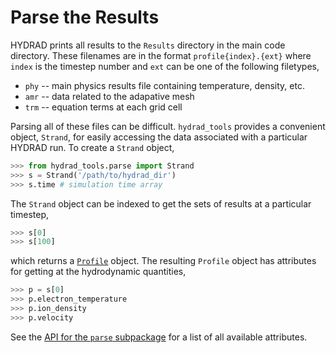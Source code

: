 # Parse the Results
HYDRAD prints all results to the `Results` directory in the main code directory. These filenames are in the format `profile{index}.{ext}` where `index` is the timestep number and `ext` can be one of the following filetypes,

* `phy` -- main physics results file containing temperature, density, etc.
* `amr` -- data related to the adapative mesh
* `trm` -- equation terms at each grid cell

Parsing all of these files can be difficult. `hydrad_tools` provides a convenient object, `Strand`, for easily accessing the data associated with a particular HYDRAD run. To create a `Strand` object,

```python
>>> from hydrad_tools.parse import Strand
>>> s = Strand('/path/to/hydrad_dir')
>>> s.time # simulation time array
```

The `Strand` object can be indexed to get the sets of results at a particular timestep,

```python
>>> s[0]
>>> s[100]
```

which returns a [`Profile`](api/parse.md) object. The resulting `Profile` object has attributes for getting at the hydrodynamic quantities,

```python
>>> p = s[0]
>>> p.electron_temperature
>>> p.ion_density
>>> p.velocity
```

See the [API for the `parse` subpackage](api/parse.md) for a list of all available attributes.